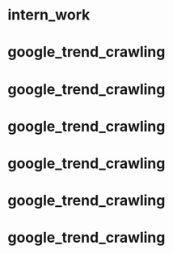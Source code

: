 # intern_work
# google_trend_crawling
# google_trend_crawling
# google_trend_crawling
# google_trend_crawling
# google_trend_crawling
# google_trend_crawling
